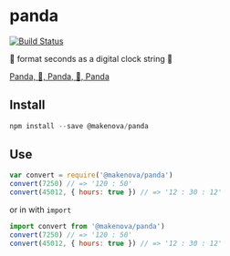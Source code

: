 # panda

[![Build Status](https://travis-ci.org/makenova/panda.svg?branch=master)](https://travis-ci.org/makenova/panda)

🐼 format seconds as a digital clock string 🐼

[Panda, 🐼, Panda, 🐼, Panda](http://genius.com/Desiigner-panda-lyrics)

## Install

```js
npm install --save @makenova/panda
```

## Use

```js
var convert = require('@makenova/panda')
convert(7250) // => '120 : 50'
convert(45012, { hours: true }) // => '12 : 30 : 12'
```

or in with `import`

```js
import convert from '@makenova/panda')
convert(7250) // => '120 : 50'
convert(45012, { hours: true }) // => '12 : 30 : 12'
```

